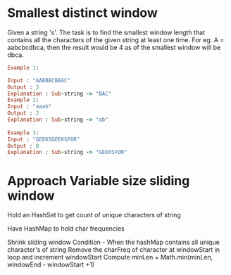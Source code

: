 # Smallest distinct window
Given a string 's'. The task is to find the smallest window length that contains all the characters of the given string at least one time.
For eg. A = aabcbcdbca, then the result would be 4 as of the smallest window will be dbca.

```rb
Example 1:

Input : "AABBBCBBAC"
Output : 3
Explanation : Sub-string -> "BAC"
Example 2:
Input : "aaab"
Output : 2
Explanation : Sub-string -> "ab"
 
Example 3:
Input : "GEEKSGEEKSFOR"
Output : 8
Explanation : Sub-string -> "GEEKSFOR"

```

# Approach Variable size sliding window

Hold an HashSet to get count of unique characters of string

Have HashMap to hold char frequencies 

Shrink sliding window Condition  - When the hashMap contains all unique character's of string
    Remove the charFreq of character at windowStart in loop and increment windowStart
Compute minLen = Math.min(minLen, windowEnd - windowStart +1) 